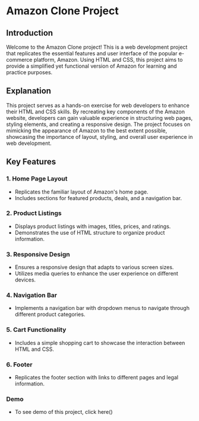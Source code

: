 # Amazon Clone Project

## Introduction

Welcome to the Amazon Clone project! This is a web development project that replicates the essential features and user interface of the popular e-commerce platform, Amazon. Using HTML and CSS, this project aims to provide a simplified yet functional version of Amazon for learning and practice purposes.

## Explanation

This project serves as a hands-on exercise for web developers to enhance their HTML and CSS skills. By recreating key components of the Amazon website, developers can gain valuable experience in structuring web pages, styling elements, and creating a responsive design. The project focuses on mimicking the appearance of Amazon to the best extent possible, showcasing the importance of layout, styling, and overall user experience in web development.

## Key Features

### 1. Home Page Layout
   - Replicates the familiar layout of Amazon's home page.
   - Includes sections for featured products, deals, and a navigation bar.

### 2. Product Listings
   - Displays product listings with images, titles, prices, and ratings.
   - Demonstrates the use of HTML structure to organize product information.

### 3. Responsive Design
   - Ensures a responsive design that adapts to various screen sizes.
   - Utilizes media queries to enhance the user experience on different devices.

### 4. Navigation Bar
   - Implements a navigation bar with dropdown menus to navigate through different product categories.

### 5. Cart Functionality
   - Includes a simple shopping cart to showcase the interaction between HTML and CSS.

### 6. Footer
   - Replicates the footer section with links to different pages and legal information.

### Demo 
   - To see demo of this project, click here()
